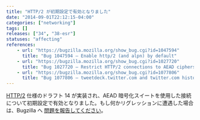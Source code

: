 ```yaml
---
title: "HTTP/2 が初期設定で有効となりました"
date: "2014-09-01T22:12:15-04:00"
categories: ["networking"]
tags: []
releases: ["34", "38-esr"]
statuses: "affecting"
references:
    - url: "https://bugzilla.mozilla.org/show_bug.cgi?id=1047594"
      title: "Bug 1047594 – Enable http/2 (and alpn) by default"
    - url: "https://bugzilla.mozilla.org/show_bug.cgi?id=1027720"
      title: "Bug 1027720 – Restrict HTTP/2 connections to AEAD ciphers only"
    - url: "https://bugzilla.mozilla.org/show_bug.cgi?id=1077806"
      title: "Bug 1077806 – tweetdeck.twitter.com and twitter.com history doesn\'t load in Nightly 35.0a1 and Aurora 34.0a2 when http2 enabled"
---
```

[HTTP/2](https://http2.github.io/) 仕様のドラフト 14 が実装され、AEAD 暗号化スイートを使用した接続について初期設定で有効となりました。もし何かリグレッションに遭遇した場合は、Bugzilla へ [問題を報告してください](https://bugzilla.mozilla.org/enter_bug.cgi?product=Core&component=Networking%3A%20HTTP)。
